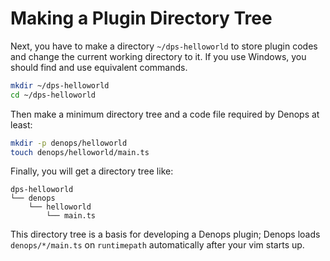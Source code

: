 # Making a Plugin Directory Tree

Next, you have to make a directory `~/dps-helloworld` to store plugin codes and change the current working directory to it.
If you use Windows, you should find and use equivalent commands.

```sh
mkdir ~/dps-helloworld
cd ~/dps-helloworld
```

Then make a minimum directory tree and a code file required by Denops at least:

```sh
mkdir -p denops/helloworld
touch denops/helloworld/main.ts
```

Finally, you will get a directory tree like:

```
dps-helloworld
└── denops
    └── helloworld
        └── main.ts
```

This directory tree is a basis for developing a Denops plugin; Denops loads `denops/*/main.ts` on `runtimepath` automatically after your vim starts up.
